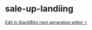# sale-up-landiing

[Edit in StackBlitz next generation editor ⚡️](https://stackblitz.com/~/github.com/neria05/sale-up-landiing)